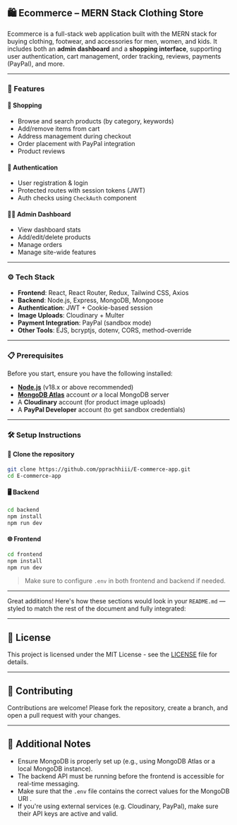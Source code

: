 ## 🛍️ Ecommerce – MERN Stack Clothing Store

Ecommerce is a full-stack web application built with the MERN stack for buying clothing, footwear, and accessories for men, women, and kids. It includes both an **admin dashboard** and a **shopping interface**, supporting user authentication, cart management, order tracking, reviews, payments (PayPal), and more.

---

### 🚀 Features

#### 🛒 Shopping

- Browse and search products (by category, keywords)
- Add/remove items from cart
- Address management during checkout
- Order placement with PayPal integration
- Product reviews

#### 🔐 Authentication

- User registration & login
- Protected routes with session tokens (JWT)
- Auth checks using `CheckAuth` component

#### 🧑‍💼 Admin Dashboard

- View dashboard stats
- Add/edit/delete products
- Manage orders
- Manage site-wide features

---

### ⚙️ Tech Stack

- **Frontend**: React, React Router, Redux, Tailwind CSS, Axios
- **Backend**: Node.js, Express, MongoDB, Mongoose
- **Authentication**: JWT + Cookie-based session
- **Image Uploads**: Cloudinary + Multer
- **Payment Integration**: PayPal (sandbox mode)
- **Other Tools**: EJS, bcryptjs, dotenv, CORS, method-override

---

### 📋 Prerequisites

Before you start, ensure you have the following installed:

- **[Node.js](https://nodejs.org/)** (v18.x or above recommended)
- **[MongoDB Atlas](https://www.mongodb.com/cloud/atlas)** account _or_ a local MongoDB server
- A **Cloudinary** account (for product image uploads)
- A **PayPal Developer** account (to get sandbox credentials)

---

### 🛠️ Setup Instructions

#### 🔄 Clone the repository

```bash
git clone https://github.com/pprachhiii/E-commerce-app.git
cd E-commerce-app
```

#### 🖥️ Backend

```bash
cd backend
npm install
npm run dev
```

#### 🌐 Frontend

```bash
cd frontend
npm install
npm run dev
```

> Make sure to configure `.env` in both frontend and backend if needed.

---

Great additions! Here's how these sections would look in your `README.md` — styled to match the rest of the document and fully integrated:

---

## 📝 License

This project is licensed under the MIT License - see the [LICENSE](LICENSE) file for details.

---

## 🤝 Contributing

Contributions are welcome! Please fork the repository, create a branch, and open a pull request with your changes.

---

## 📌 Additional Notes

- Ensure MongoDB is properly set up (e.g., using MongoDB Atlas or a local MongoDB instance).
- The backend API must be running before the frontend is accessible for real-time messaging.
- Make sure that the `.env` file contains the correct values for the MongoDB URI .
- If you're using external services (e.g. Cloudinary, PayPal), make sure their API keys are active and valid.
